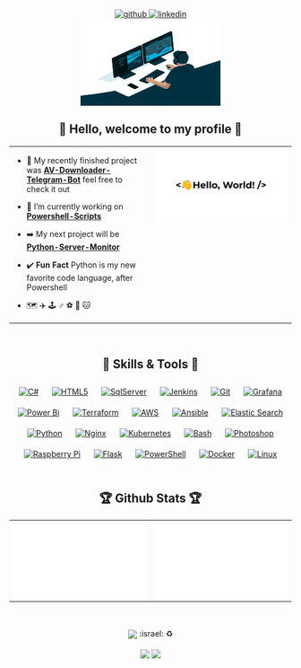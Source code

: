 <div align="center">
<a href="https://github.com/Daniel-Reuven" target="_blank">
<img src=https://img.shields.io/badge/github-%2324292e.svg?&style=for-the-badge&logo=github&logoColor=white alt=github style="margin-bottom: 5px;" />
</a>
<a href="https://www.linkedin.com/in/danielreuven/" target="_blank">
<img src=https://img.shields.io/badge/linkedin-%231E77B5.svg?&style=for-the-badge&logo=linkedin&logoColor=white alt=linkedin style="margin-bottom: 5px;" />
</a> 
</div>
<div align="center">
<img align="center" alt="Coding" width="250" height="150" src="Misc/Dev-Ops_Engineer_Working.gif">
</div>
<h2 align="center">
👋 Hello, welcome to my profile 👋
</h2>
<table><tr>
<td valign="top" width="50%">

- 🔭 My recently finished project was [**AV-Downloader-Telegram-Bot**](https://github.com/Daniel-Reuven/AV-Downloader-Telegram-Bot) feel free to check it out

- 🔭 I’m currently working on [**Powershell-Scripts**](https://github.com/Daniel-Reuven/Powershell-Scripts)  

- ➡️ My next project will be [**Python-Server-Monitor**](https://github.com/Daniel-Reuven/Python-Server-Monitor)

- ✔️ **Fun Fact** Python is my new favorite code language, after Powershell

  
- 🗺️ ✈️ 🕹️ ‍♂️ ⚽ 🐶 🐱
 
</td><td valign="top" width="50%">
<div align="center">
<img src="Misc/Hello_World_Languages.gif?raw=true" align="center" style="width: 100%" />
</div>  
</td></tr></table>  
<br/>  
<h2 align="center">
🧰 Skills & Tools 🧰
</h2>
<div align="center">  
<a href="https://docs.microsoft.com/en-us/dotnet/csharp/" target="_blank"><img style="margin: 10px" src="https://profilinator.rishav.dev/skills-assets/csharp-original.svg" alt="C#" height="50" /></a>  
<a href="https://en.wikipedia.org/wiki/HTML5" target="_blank"><img style="margin: 10px" src="https://profilinator.rishav.dev/skills-assets/html5-original-wordmark.svg" alt="HTML5" height="50" /></a>  
<a href="https://www.microsoft.com/en-us/sql-server/sql-server-downloads" target="_blank"><img style="margin: 10px" src="https://upload.wikimedia.org/wikipedia/de/8/8c/Microsoft_SQL_Server_Logo.svg" alt="SqlServer" height="50" /></a>  
<a href="https://www.jenkins.io/" target="_blank"><img style="margin: 10px" src="https://profilinator.rishav.dev/skills-assets/jenkins-icon.svg" alt="Jenkins" height="50" /></a>  
<a href="https://github.com/" target="_blank"><img style="margin: 10px" src="https://profilinator.rishav.dev/skills-assets/git-scm-icon.svg" alt="Git" height="50" /></a>  
<a href="https://grafana.com/" target="_blank"><img style="margin: 10px" src="https://profilinator.rishav.dev/skills-assets/grafana.png" alt="Grafana" height="50" /></a>  
<a href="https://powerbi.microsoft.com/en-us/" target="_blank"><img style="margin: 10px" src="https://profilinator.rishav.dev/skills-assets/powerbi.png" alt="Power Bi" height="50" /></a>  
<a href="https://www.terraform.io/" target="_blank"><img style="margin: 10px" src="https://profilinator.rishav.dev/skills-assets/terraformio-icon.svg" alt="Terraform" height="50" /></a>  
<a href="https://aws.amazon.com/" target="_blank"><img style="margin: 10px" src="https://profilinator.rishav.dev/skills-assets/amazonwebservices-original-wordmark.svg" alt="AWS" height="50" /></a>  
<a href="https://www.ansible.com/" target="_blank"><img style="margin: 10px" src="https://profilinator.rishav.dev/skills-assets/ansible.png" alt="Ansible" height="50" /></a>  
<a href="https://www.elastic.co/" target="_blank"><img style="margin: 10px" src="https://profilinator.rishav.dev/skills-assets/elasticsearch.png" alt="Elastic Search" height="50" /></a>  
<a href="https://www.python.org/" target="_blank"><img style="margin: 10px" src="https://profilinator.rishav.dev/skills-assets/python-original.svg" alt="Python" height="50" /></a>  
<a href="https://www.nginx.com/" target="_blank"><img style="margin: 10px" src="https://profilinator.rishav.dev/skills-assets/nginx-original.svg" alt="Nginx" height="50" /></a>  
<a href="https://kubernetes.io/" target="_blank"><img style="margin: 10px" src="https://profilinator.rishav.dev/skills-assets/kubernetes-icon.svg" alt="Kubernetes" height="50" /></a>  
<a href="https://www.gnu.org/software/bash/" target="_blank"><img style="margin: 10px" src="https://profilinator.rishav.dev/skills-assets/gnu_bash-icon.svg" alt="Bash" height="50" /></a>  
<a href="https://www.adobe.com/in/products/photoshop.html" target="_blank"><img style="margin: 10px" src="https://profilinator.rishav.dev/skills-assets/photoshop-plain.svg" alt="Photoshop" height="50" /></a>  
<a href="https://www.raspberrypi.org/" target="_blank"><img style="margin: 10px" src="https://profilinator.rishav.dev/skills-assets/raspberrypi.png" alt="Raspberry Pi" height="50" /></a>  
<a href="https://flask.palletsprojects.com/" target="_blank"><img style="margin: 10px" src="https://profilinator.rishav.dev/skills-assets/flask.png" alt="Flask" height="50" /></a>  
<a href="https://docs.microsoft.com/en-us/powershell/" target="_blank"><img style="margin: 10px" src="https://profilinator.rishav.dev/skills-assets/powershell.png" alt="PowerShell" height="50" /></a>  
<a href="https://www.docker.com/" target="_blank"><img style="margin: 10px" src="https://profilinator.rishav.dev/skills-assets/docker-original-wordmark.svg" alt="Docker" height="50" /></a>  
<a href="https://www.linux.org/" target="_blank"><img style="margin: 10px" src="https://profilinator.rishav.dev/skills-assets/linux-original.svg" alt="Linux" height="50" /></a>  

</div>  

<br/>  

<h2 align="center">
🏆 Github Stats 🏆 
</h2>

<table width="100%">
<tr><td valign="top" width="50%">

<img src="https://github.com/Daniel-Reuven/github-stats-transparent/blob/4f127334ed171e3303e0a10e91f52dc373aa884a/generated/overview.svg" align="left" style="width: 100%" />

</td><td valign="top" width="50%">

<img src="https://github.com/Daniel-Reuven/github-stats-transparent/blob/4f127334ed171e3303e0a10e91f52dc373aa884a/generated/languages.svg" align="left" style="width: 100%" />
</td></tr>
</table>  

<br/>  
<br/>  

<div align="center">
<img src="https://komarev.com/ghpvc/?username=daniel-reuven&&style=flat-square" align="center" />
:israel:
♻️
</div>  


<br/>  

<div align="center">
            <a href="https://www.buymeacoffee.com/danielre" target="_blank" style="display: inline-block;">
                <img
                    src="https://img.shields.io/badge/Donate-Buy%20Me%20A%20Coffee-orange.svg?style=flat-square&logo=buymeacoffee" 
                    align="center"
                />
            </a>
            <a href="https://www.paypal.com/donate/?business=ZKC5J849M8FK4&no_recurring=1&currency_code=USD" target="_blank" style="display: inline-block;">
                <img
                    src="https://img.shields.io/badge/Paypal-Donate-blue.svg?style=flat-square&logo=paypal" 
                    align="center"
                />
            </a>
</div>